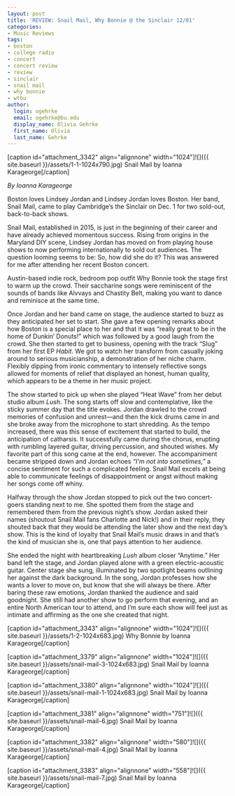 ```yaml
---
layout: post
title: 'REVIEW: Snail Mail, Why Bonnie @ the Sinclair 12/01'
categories:
- Music Reviews
tags:
- boston
- college radio
- concert
- concert review
- review
- sinclair
- snail mail
- why bonnie
- wtbu
author:
  login: ogehrke
  email: ogehrke@bu.edu
  display_name: Olivia Gehrke
  first_name: Olivia
  last_name: Gehrke
---
```

\[caption id="attachment\_3342" align="alignnone" width="1024"\]![]({{ site.baseurl }}/assets/1-1-1024x790.jpg) Snail Mail by Ioanna Karageorge\[/caption\]

_By Ioanna Karageorge_

Boston loves Lindsey Jordan and Lindsey Jordan loves Boston. Her band, Snail Mail, came to play Cambridge’s the Sinclair on Dec. 1 for two sold-out, back-to-back shows.

Snail Mail, established in 2015, is just in the beginning of their career and have already achieved momentous success. Rising from origins in the Maryland DIY scene, Lindsey Jordan has moved on from playing house shows to now performing internationally to sold out audiences. The question looming seems to be: So, how did she do it? This was answered for me after attending her recent Boston concert.

Austin-based indie rock, bedroom pop outfit Why Bonnie took the stage first to warm up the crowd. Their saccharine songs were reminiscent of the sounds of bands like Alvvays and Chastity Belt, making you want to dance and reminisce at the same time.

Once Jordan and her band came on stage, the audience started to buzz as they anticipated her set to start. She gave a few opening remarks about how Boston is a special place to her and that it was “really great to be in the home of Dunkin’ Donuts!” which was followed by a good laugh from the crowd. She then started to get to business, opening with the track “Slug” from her first EP _Habit_. We got to watch her transform from casually joking around to serious musicianship, a demonstration of her niche charm. Flexibly dipping from ironic commentary to intensely reflective songs allowed for moments of relief that displayed an honest, human quality, which appears to be a theme in her music project.

The show started to pick up when she played “Heat Wave” from her debut studio album _Lush_. The song starts off slow and contemplative, like the sticky summer day that the title evokes. Jordan drawled to the crowd memories of confusion and unrest—and then the kick drums came in and she broke away from the microphone to start shredding. As the tempo increased, there was this sense of excitement that started to build, the anticipation of catharsis. It successfully came during the chorus, erupting with rumbling layered guitar, driving percussion, and shouted wishes. My favorite part of this song came at the end, however. The accompaniment became stripped down and Jordan echoes _“I’m not into sometimes,”_ a concise sentiment for such a complicated feeling. Snail Mail excels at being able to communicate feelings of disappointment or angst without making her songs come off whiny.

Halfway through the show Jordan stopped to pick out the two concert-goers standing next to me. She spotted them from the stage and remembered them from the previous night’s show. Jordan asked their names (shoutout Snail Mail fans Charlotte and Nick!) and in their reply, they shouted back that they would be attending the later show and the next day’s show. This is the kind of loyalty that Snail Mail’s music draws in and that’s the kind of musician she is, one that pays attention to her audience.

She ended the night with heartbreaking _Lush_ album closer “Anytime.” Her band left the stage, and Jordan played alone with a green electric-acoustic guitar. Center stage she sung, illuminated by two spotlight beams outlining her against the dark background. In the song, Jordan professes how she wants a lover to move on, but know that she will always be there. After baring these raw emotions, Jordan thanked the audience and said goodnight. She still had another show to go perform that evening, and an entire North American tour to attend, and I’m sure each show will feel just as intimate and affirming as the one she created that night.

\[caption id="attachment\_3343" align="alignnone" width="1024"\]![]({{ site.baseurl }}/assets/1-2-1024x683.jpg) Why Bonnie by Ioanna Karageorge\[/caption\]

\[caption id="attachment\_3379" align="alignnone" width="1024"\]![]({{ site.baseurl }}/assets/snail-mail-3-1024x683.jpg) Snail Mail by Ioanna Karageorge\[/caption\]

\[caption id="attachment\_3380" align="alignnone" width="1024"\]![]({{ site.baseurl }}/assets/snail-mail-1-1024x683.jpg) Snail Mail by Ioanna Karageorge\[/caption\]

\[caption id="attachment\_3381" align="alignnone" width="751"\]![]({{ site.baseurl }}/assets/snail-mail-6.jpg) Snail Mail by Ioanna Karageorge\[/caption\]

\[caption id="attachment\_3382" align="alignnone" width="580"\]![]({{ site.baseurl }}/assets/snail-mail-4.jpg) Snail Mail by Ioanna Karageorge\[/caption\]

\[caption id="attachment\_3383" align="alignnone" width="558"\]![]({{ site.baseurl }}/assets/snail-mail-7.jpg) Snail Mail by Ioanna Karageorge\[/caption\]